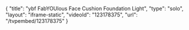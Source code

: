{
    "title": "ybf FabYOUlous Face Cushion Foundation  Light",
    "type": "solo",
    "layout": "iframe-static",
    "videoId": "123178375",
    "url": "\/tvpembed\/123178375"
}